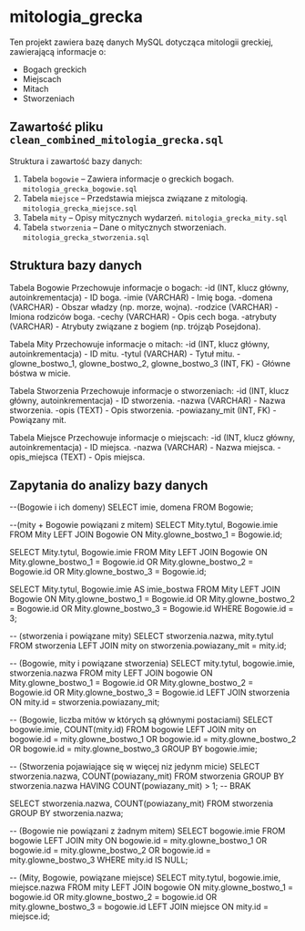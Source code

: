 # mitologia_grecka

Ten projekt zawiera bazę danych MySQL dotycząca mitologii greckiej, zawierającą informacje o:
- Bogach greckich
- Miejscach
- Mitach
- Stworzeniach 



## Zawartość pliku `clean_combined_mitologia_grecka.sql`
Struktura i zawartość bazy danych:
1. Tabela `bogowie` – Zawiera informacje o greckich bogach.  `mitologia_grecka_bogowie.sql`
2. Tabela `miejsce` – Przedstawia miejsca związane z mitologią.  `mitologia_grecka_miejsce.sql`
3. Tabela `mity` – Opisy mitycznych wydarzeń.  `mitologia_grecka_mity.sql`  
4. Tabela `stworzenia` – Dane o mitycznych stworzeniach.  `mitologia_grecka_stworzenia.sql`


## Struktura bazy danych
Tabela Bogowie
Przechowuje informacje o bogach:
-id (INT, klucz główny, autoinkrementacja) - ID boga.
-imie (VARCHAR) - Imię boga.
-domena (VARCHAR) - Obszar władzy (np. morze, wojna).
-rodzice (VARCHAR) - Imiona rodziców boga.
-cechy (VARCHAR) - Opis cech boga.
-atrybuty (VARCHAR) - Atrybuty związane z bogiem (np. trójząb Posejdona).

Tabela Mity
Przechowuje informacje o mitach:
-id (INT, klucz główny, autoinkrementacja) - ID mitu.
-tytul (VARCHAR) - Tytuł mitu.
-glowne_bostwo_1, glowne_bostwo_2, glowne_bostwo_3 (INT, FK) - Główne bóstwa w micie.

Tabela Stworzenia
Przechowuje informacje o stworzeniach:
-id (INT, klucz główny, autoinkrementacja) - ID stworzenia.
-nazwa (VARCHAR) - Nazwa stworzenia.
-opis (TEXT) - Opis stworzenia.
-powiazany_mit (INT, FK) - Powiązany mit.

Tabela Miejsce
Przechowuje informacje o miejscach:
-id (INT, klucz główny, autoinkrementacja) - ID miejsca.
-nazwa (VARCHAR) - Nazwa miejsca.
-opis_miejsca (TEXT) - Opis miejsca.

## Zapytania do analizy bazy danych 
--(Bogowie i ich domeny)
SELECT imie, domena
FROM Bogowie;

--(mity + Bogowie powiązani z mitem)
SELECT Mity.tytul, Bogowie.imie
FROM Mity
LEFT JOIN Bogowie ON Mity.glowne_bostwo_1 = Bogowie.id;

SELECT Mity.tytul, Bogowie.imie
FROM Mity
LEFT JOIN Bogowie ON Mity.glowne_bostwo_1 = Bogowie.id
	OR Mity.glowne_bostwo_2 = Bogowie.id
	OR Mity.glowne_bostwo_3 = Bogowie.id;

SELECT Mity.tytul, Bogowie.imie AS imie_bostwa
FROM Mity
LEFT JOIN Bogowie ON Mity.glowne_bostwo_1 = Bogowie.id
	OR Mity.glowne_bostwo_2 = Bogowie.id
	OR Mity.glowne_bostwo_3 = Bogowie.id
WHERE Bogowie.id = 3;

-- (stworzenia i powiązane mity)
SELECT stworzenia.nazwa, mity.tytul
FROM stworzenia
LEFT JOIN mity on stworzenia.powiazany_mit = mity.id;

-- (Bogowie, mity i powiązane stworzenia)
SELECT mity.tytul, bogowie.imie, stworzenia.nazwa
FROM mity
LEFT JOIN bogowie ON Mity.glowne_bostwo_1 = Bogowie.id
	OR Mity.glowne_bostwo_2 = Bogowie.id
	OR Mity.glowne_bostwo_3 = Bogowie.id
LEFT JOIN stworzenia ON mity.id = stworzenia.powiazany_mit;

-- (Bogowie, liczba mitów w których są głównymi postaciami)
SELECT bogowie.imie, COUNT(mity.id)
FROM bogowie
LEFT JOIN mity on bogowie.id = mity.glowne_bostwo_1
	OR bogowie.id = mity.glowne_bostwo_2
	OR bogowie.id = mity.glowne_bostwo_3
GROUP BY bogowie.imie;

-- (Stworzenia pojawiające się w więcej niz jedynm micie)
SELECT stworzenia.nazwa, COUNT(powiazany_mit)
FROM stworzenia
GROUP BY stworzenia.nazwa
HAVING COUNT(powiazany_mit) > 1;  -- BRAK

SELECT stworzenia.nazwa, COUNT(powiazany_mit)
FROM stworzenia
GROUP BY stworzenia.nazwa;

-- (Bogowie nie powiązani z żadnym mitem)
SELECT bogowie.imie
FROM bogowie
LEFT JOIN mity 
ON bogowie.id = mity.glowne_bostwo_1
	OR bogowie.id = mity.glowne_bostwo_2
	OR bogowie.id = mity.glowne_bostwo_3
WHERE mity.id IS NULL;

-- (Mity, Bogowie, powiązane miejsce)
SELECT mity.tytul, bogowie.imie, miejsce.nazwa
FROM mity
LEFT JOIN bogowie ON mity.glowne_bostwo_1 = bogowie.id
	OR mity.glowne_bostwo_2 = bogowie.id
	OR mity.glowne_bostwo_3 = bogowie.id
LEFT JOIN miejsce ON mity.id = miejsce.id;



